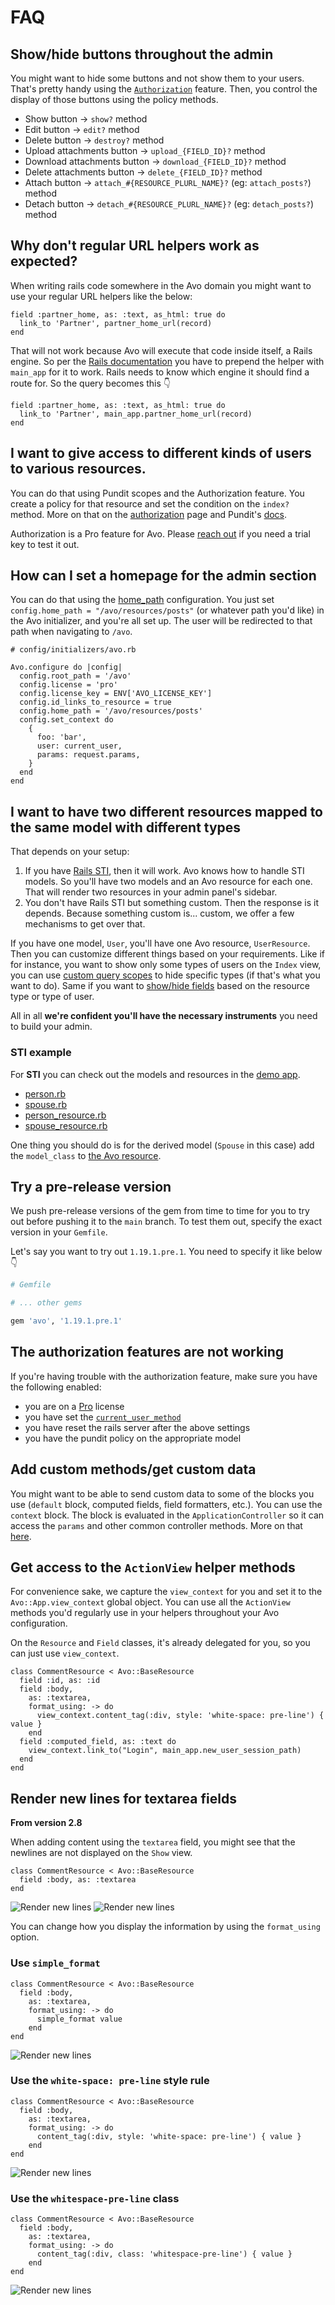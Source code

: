 # FAQ

## Show/hide buttons throughout the admin

You might want to hide some buttons and not show them to your users. That's pretty handy using the [`Authorization`](authorization) feature. Then, you control the display of those buttons using the policy methods.

- Show button -> `show?` method
- Edit button -> `edit?` method
- Delete button -> `destroy?` method
- Upload attachments button -> `upload_{FIELD_ID}?` method
- Download attachments button -> `download_{FIELD_ID}?` method
- Delete attachments button -> `delete_{FIELD_ID}?` method
- Attach button -> `attach_#{RESOURCE_PLURL_NAME}?` (eg: `attach_posts?`) method
- Detach button -> `detach_#{RESOURCE_PLURL_NAME}?` (eg: `detach_posts?`) method

## Why don't regular URL helpers work as expected?

When writing rails code somewhere in the Avo domain you might want to use your regular URL helpers like the below:

```ruby{2}
field :partner_home, as: :text, as_html: true do
  link_to 'Partner', partner_home_url(record)
end
```

That will not work because Avo will execute that code inside itself, a Rails engine. So per the [Rails documentation](https://guides.rubyonrails.org/engines.html#routes) you have to prepend the helper with `main_app` for it to work. Rails needs to know which engine it should find a route for. So the query becomes this 👇

```ruby{2}
field :partner_home, as: :text, as_html: true do
  link_to 'Partner', main_app.partner_home_url(record)
end
```

## I want to give access to different kinds of users to various resources.

You can do that using Pundit scopes and the Authorization feature. You create a policy for that resource and set the condition on the `index?` method. More on that on the [authorization](authorization) page and Pundit's [docs](https://github.com/varvet/pundit).

Authorization is a Pro feature for Avo. Please [reach out](https://avohq.io/subscriptions/new?plan=2&trial=1) if you need a trial key to test it out.

## How can I set a homepage for the admin section

You can do that using the [home_path](customization.html#home-path) configuration. You just set `config.home_path = "/avo/resources/posts"` (or whatever path you'd like) in the Avo initializer, and you're all set up. The user will be redirected to that path when navigating to `/avo`.


```ruby{8}
# config/initializers/avo.rb

Avo.configure do |config|
  config.root_path = '/avo'
  config.license = 'pro'
  config.license_key = ENV['AVO_LICENSE_KEY']
  config.id_links_to_resource = true
  config.home_path = '/avo/resources/posts'
  config.set_context do
    {
      foo: 'bar',
      user: current_user,
      params: request.params,
    }
  end
end
```

## I want to have two different resources mapped to the same model with different types

That depends on your setup:

1. If you have [Rails STI](https://guides.rubyonrails.org/association_basics.html#single-table-inheritance-sti), then it will work. Avo knows how to handle STI models. So you'll have two models and an Avo resource for each one. That will render two resources in your admin panel's sidebar.
2. You don't have Rails STI but something custom. Then the response is it depends. Because something custom is... custom, we offer a few mechanisms to get over that.

If you have one model, `User`, you'll have one Avo resource, `UserResource`.
Then you can customize different things based on your requirements. Like if for instance, you want to show only some types of users on the `Index` view, you can use [custom query scopes](https://docs.avohq.io/1.0/customization.html#custom-query-scopes) to hide specific types (if that's what you want to do).
Same if you want to [show/hide fields](https://docs.avohq.io/1.0/field-options.html#field-visibility) based on the resource type or type of user.

All in all **we're confident you'll have the necessary instruments** you need to build your admin.

### STI example

For **STI** you can check out the models and resources in the [demo app](https://avodemo.herokuapp.com/).

 - [person.rb](https://github.com/avo-hq/avodemo/blob/main/app/models/person.rb)
 - [spouse.rb](https://github.com/avo-hq/avodemo/blob/main/app/models/spouse.rb)
 - [person_resource.rb](https://github.com/avo-hq/avodemo/blob/main/app/avo/resources/person_resource.rb)
 - [spouse_resource.rb](https://github.com/avo-hq/avodemo/blob/main/app/avo/resources/spouse_resource.rb)

One thing you should do is for the derived model (`Spouse` in this case) add the `model_class` to [the Avo resource](https://github.com/avo-hq/avodemo/blob/main/app/avo/resources/spouse_resource.rb#L5).

## Try a pre-release version

We push pre-release versions of the gem from time to time for you to try out before pushing it to the `main` branch. To test them out, specify the exact version in your `Gemfile`.

Let's say you want to try out `1.19.1.pre.1`. You need to specify it like below 👇

```ruby
# Gemfile

# ... other gems

gem 'avo', '1.19.1.pre.1'
```

## The authorization features are not working

If you're having trouble with the authorization feature, make sure you have the following enabled:

- you are on a [Pro](licensing) license
- you have set the [`current_user_method`](authentication.html#customize-the-current-user-method)
- you have reset the rails server after the above settings
- you have the pundit policy on the appropriate model

## Add custom methods/get custom data

You might want to be able to send custom data to some of the blocks you use (`default` block, computed fields, field formatters, etc.). You can use the `context` block. The block is evaluated in the `ApplicationController` so it can access the `params` and other common controller methods. More on that [here](customization#context).

## Get access to the `ActionView` helper methods

For convenience sake, we capture the `view_context` for you and set it to the `Avo::App.view_context` global object. You can use all the `ActionView` methods you'd regularly use in your helpers throughout your Avo configuration.

On the `Resource` and `Field` classes, it's already delegated for you, so you can just use `view_context`.

```ruby{6,9}
class CommentResource < Avo::BaseResource
  field :id, as: :id
  field :body,
    as: :textarea,
    format_using: -> do
      view_context.content_tag(:div, style: 'white-space: pre-line') { value }
    end
  field :computed_field, as: :text do
    view_context.link_to("Login", main_app.new_user_session_path)
  end
end
```

## Render new lines for textarea fields

**From version 2.8**

When adding content using the `textarea` field, you might see that the newlines are not displayed on the `Show` view.

```ruby{2}
class CommentResource < Avo::BaseResource
  field :body, as: :textarea
end
```

<img :src="('/assets/img/faq/newline/edit.png')" alt="Render new lines" class="border mb-4" />
<img :src="('/assets/img/faq/newline/default.png')" alt="Render new lines" class="border mb-4" />

You can change how you display the information by using the `format_using` option.

### Use `simple_format`

```ruby{5}
class CommentResource < Avo::BaseResource
  field :body,
    as: :textarea,
    format_using: -> do
      simple_format value
    end
end
```

<img :src="('/assets/img/faq/newline/simple_format.png')" alt="Render new lines" class="border mb-4" />

### Use the `white-space: pre-line` style rule

```ruby{5}
class CommentResource < Avo::BaseResource
  field :body,
    as: :textarea,
    format_using: -> do
      content_tag(:div, style: 'white-space: pre-line') { value }
    end
end
```

<img :src="('/assets/img/faq/newline/whitespace.png')" alt="Render new lines" class="border mb-4" />

### Use the `whitespace-pre-line` class

```ruby{5}
class CommentResource < Avo::BaseResource
  field :body,
    as: :textarea,
    format_using: -> do
      content_tag(:div, class: 'whitespace-pre-line') { value }
    end
end
```

<img :src="('/assets/img/faq/newline/whitespace.png')" alt="Render new lines" class="border mb-4" />
